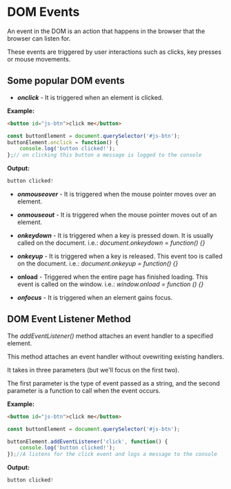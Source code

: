 # DOM Events

An event in the DOM is an action that happens in the browser that the browser can listen for.

These events are triggered by user interactions such as clicks, key presses or mouse movements.

## Some popular DOM events

- **_onclick_** - It is triggered when an element is clicked.

**Example:**

```html
<button id="js-btn">click me</button>
```

```js
const buttonElement = document.querySelector('#js-btn');
buttonElement.onclick = function() {
    console.log('button clicked!');
};// on clicking this button a message is logged to the console
```

**Output:**

```js
button clicked!
```

- **_onmouseover_** - It is triggered when the mouse pointer moves over an element.

- **_onmouseout_** - It is triggered when the mouse pointer moves out of an element.

- **_onkeydown_** - It is triggered when a key is pressed down. It is usually called on the document. i.e.: _document.onkeydown = function() {}_

- **_onkeyup_** - It is triggered when a key is released. This event too is called on the document. i.e.: _document.onkeyup = function() {}_

- **onload** - Triggered when the entire page has finished loading. This event is called on the window. i.e.: _window.onload = function () {}_

- **_onfocus_** - It is triggered when an element gains focus.

## DOM Event Listener Method

The _addEventListener()_ method attaches an event handler to a specified element.

This method attaches an event handler without ovewriting existing handlers.

It takes in three parameters (but we'll focus on the first two).

The first parameter is the type of event passed as a string, and the second parameter is a function to call when the event occurs.

**Example:**
```html
<button id="js-btn">click me</button>
```

```js
const buttonElement = document.querySelector('#js-btn');

buttonElement.addEventListener('click', function() {
    console.log('button clicked!');
});//A listens for the click event and logs a message to the console
```

**Output:**
```js
button clicked!
```